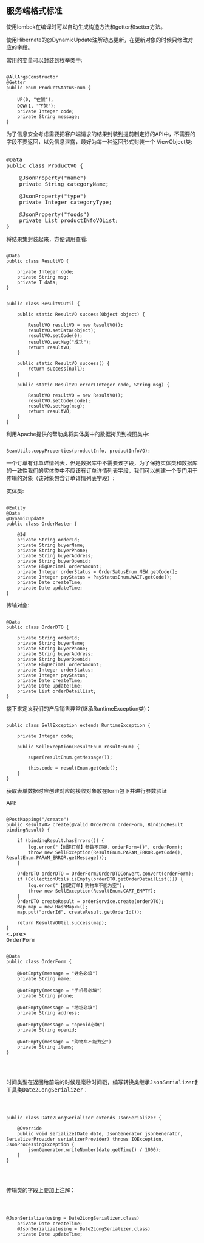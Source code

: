 ## 服务端格式标准

使用lombok在编译时可以自动生成构造方法和getter和setter方法。

使用Hibernate的@DynamicUpdate注解动态更新，在更新对象的时候只修改对应的字段。

常用的变量可以封装到枚举类中:
<pre><code>
@AllArgsConstructor
@Getter
public enum ProductStatusEnum {

    UP(0, "在架"),
    DOW(1, "下架");
    private Integer code;
    private String message;
}
</code></pre>

为了信息安全考虑需要把客户端请求的结果封装到提前制定好的API中，不需要的字段不要返回，以免信息泄露，最好为每一种返回形式封装一个
ViewObject类:
<pre><cod>
@Data
public class ProductVO {

    @JsonProperty("name")
    private String categoryName;

    @JsonProperty("type")
    private Integer categoryType;

    @JsonProperty("foods")
    private List<ProductInfoVO> productINfoVOList;
}
</code></pre>

将结果集封装起来，方便调用查看:
<pre><code>
@Data
public class ResultVO<T> {

    private Integer code;
    private String msg;
    private T data;
}
</code></pre>
<pre><code>
public class ResultVOUtil {

    public static ResultVO success(Object object) {

        ResultVO resultVO = new ResultVO();
        resultVO.setData(object);
        resultVO.setCode(0);
        resultVO.setMsg("成功");
        return resultVO;
    }

    public static ResultVO success() {
        return success(null);
    }

    public static ResultVO error(Integer code, String msg) {

        ResultVO resultVO = new ResultVO();
        resultVO.setCode(code);
        resultVO.setMsg(msg);
        return resultVO;
    }
}
</code></pre>

利用Apache提供的帮助类将实体类中的数据拷贝到视图类中:
<pre><code>
BeanUtils.copyProperties(productInfo, productInfoVO);
</code></pre>

一个订单有订单详情列表，但是数据库中不需要该字段，为了保持实体类和数据库的一致性我们的实体类中不应该有订单详情列表字段，我们可以创建一个专门用于传输的对象（该对象包含订单详情列表字段）:

实体类:
<pre><code>
@Entity
@Data
@DynamicUpdate
public class OrderMaster {

    @Id
    private String orderId;
    private String buyerName;
    private String buyerPhone;
    private String buyerAddress;
    private String buyerOpenid;
    private BigDecimal orderAmount;
    private Integer orderStatus = OrderSatusEnum.NEW.getCode();
    private Integer payStatus = PayStatusEnum.WAIT.getCode();
    private Date createTime;
    private Date updateTime;
}
</code></pre>
传输对象:
<pre><code>
@Data
public class OrderDTO {

    private String orderId;
    private String buyerName;
    private String buyerPhone;
    private String buyerAddress;
    private String buyerOpenid;
    private BigDecimal orderAmount;
    private Integer orderStatus;
    private Integer payStatus;
    private Date createTime;
    private Date updateTime;
    private List<OrderDetail> orderDetailList;
}
</code></pre>

接下来定义我们的产品销售异常(继承RuntimeException类)：
<pre><code>
public class SellException extends RuntimeException {

    private Integer code;

    public SellException(ResultEnum resultEnum) {

        super(resultEnum.getMessage());

        this.code = resultEnum.getCode();
    }
}
</code></pre>

获取表单数据时应创建对应的接收对象放在form包下并进行参数验证

API:
<pre><code>
@PostMapping("/create")
public ResultVO<Map<String, String>> create(@Valid OrderForm orderForm, BindingResult bindingResult) {

    if (bindingResult.hasErrors()) {
        log.error("【创建订单】参数不正确，orderForm={}", orderForm);
        throw new SellException(ResultEnum.PARAM_ERROR.getCode(), ResultEnum.PARAM_ERROR.getMessage());
    }

    OrderDTO orderDTO = OrderForm2OrderDTOConvert.convert(orderForm);
    if (CollectionUtils.isEmpty(orderDTO.getOrderDetailList())) {
        log.error("【创建订单】购物车不能为空");
        throw new SellException(ResultEnum.CART_EMPTY);
    }
    OrderDTO createResult = orderService.create(orderDTO);
    Map<String, String> map = new HashMap<>();
    map.put("orderId", createResult.getOrderId());

    return ResultVOUtil.success(map);
}
</code><.pre>
OrderForm
<pre><code>
@Data
public class OrderForm {

    @NotEmpty(message = "姓名必填")
    private String name;

    @NotEmpty(message = "手机号必填")
    private String phone;

    @NotEmpty(message = "地址必填")
    private String address;

    @NotEmpty(message = "openid必填")
    private String openid;

    @NotEmpty(message = "购物车不能为空")
    private String items;
}
</code></pre>

时间类型在返回给前端的时候是毫秒时间戳，编写转换类继承JsonSerializer我们可以按照自己的方式去返回。
工具类Date2LongSerializer：
<pre><code>
public class Date2LongSerializer extends JsonSerializer<Date> {

    @Override
    public void serialize(Date date, JsonGenerator jsonGenerator, SerializerProvider serializerProvider) throws IOException, JsonProcessingException {
        jsonGenerator.writeNumber(date.getTime() / 1000);
    }
}
</pre></code>
传输类的字段上要加上注解：
<pre><code>
@JsonSerialize(using = Date2LongSerializer.class)
    private Date createTime;
    @JsonSerialize(using = Date2LongSerializer.class)
    private Date updateTime;
</pre></code>
